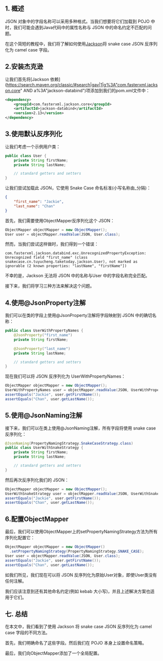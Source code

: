 ## 1. 概述

JSON 对象中的字段名称可以采用多种格式。当我们想要将它们加载到 POJO 中时，我们可能会遇到Java代码中的属性名称与 JSON 中的命名约定不匹配的问题。

在这个简短的教程中，我们将了解如何使用[Jackson](https://www.baeldung.com/jackson)将 snake case JSON 反序列化为 camel case 字段。

## 2.安装杰克逊

让我们首先将[Jackson 依赖](https://search.maven.org/classic/#search|gav|1|g%3A"com.fasterxml.jackson.core" AND a%3A"jackson-databind")项添加到我们的pom.xml文件中：

```xml
<dependency>
    <groupId>com.fasterxml.jackson.core</groupId>
    <artifactId>jackson-databind</artifactId>
    <version>2.13</version>
</dependency>
```

## 3.使用默认反序列化

让我们考虑一个示例用户类：

```java
public class User {
    private String firstName;
    private String lastName;

    // standard getters and setters
}
```

让我们尝试加载此 JSON，它使用 Snake Case 命名标准(小写名称由_分隔)：

```json
{
    "first_name": "Jackie",
    "last_name": "Chan"
}
```

首先，我们需要使用ObjectMapper反序列化这个 JSON：

```java
ObjectMapper objectMapper = new ObjectMapper();
User user = objectMapper.readValue(JSON, User.class);

```

然而，当我们尝试这样做时，我们得到一个错误：

```plaintext
com.fasterxml.jackson.databind.exc.UnrecognizedPropertyException: Unrecognized field "first_name" (class snakecase.cn.tuyucheng.taketoday.jackson.User), not marked as ignorable (2 known properties: "lastName", "firstName"])
```

不幸的是，Jackson 无法将 JSON 中的名称与User 中的字段名称完全匹配。

接下来，我们将学习三种方法来解决这个问题。

## 4.使用@JsonProperty注解

我们可以在类的字段上使用@JsonProperty注解将字段映射到 JSON 中的确切名称：

```java
public class UserWithPropertyNames {
    @JsonProperty("first_name")
    private String firstName;
    
    @JsonProperty("last_name")
    private String lastName;

    // standard getters and setters
}
```

现在我们可以将 JSON 反序列化为 UserWithPropertyNames：

```java
ObjectMapper objectMapper = new ObjectMapper();
UserWithPropertyNames user = objectMapper.readValue(JSON, UserWithPropertyNames.class);
assertEquals("Jackie", user.getFirstName());
assertEquals("Chan", user.getLastName());
```

## 5.使用@JsonNaming注解

接下来，我们可以在类上使用@JsonNaming注解，所有字段将使用 snake case 反序列化：

```java
@JsonNaming(PropertyNamingStrategy.SnakeCaseStrategy.class)
public class UserWithSnakeStrategy {
    private String firstName;
    private String lastName;

    // standard getters and setters
}
```

然后再次反序列化我们的 JSON：

```java
ObjectMapper objectMapper = new ObjectMapper();
UserWithSnakeStrategy user = objectMapper.readValue(JSON, UserWithSnakeStrategy.class);
assertEquals("Jackie", user.getFirstName());
assertEquals("Chan", user.getLastName());
```

## 6.配置ObjectMapper

最后，我们可以使用ObjectMapper上的setPropertyNamingStrategy方法为所有序列化配置它：

```java
ObjectMapper objectMapper = new ObjectMapper()
  .setPropertyNamingStrategy(PropertyNamingStrategy.SNAKE_CASE);
User user = objectMapper.readValue(JSON, User.class);
assertEquals("Jackie", user.getFirstName());
assertEquals("Chan", user.getLastName());
```

如我们所见，我们现在可以将 JSON 反序列化为原始User对象，即使User类没有任何注解。

我们应该注意到还有其他命名约定(例如 kebab 大小写)，并且上述解决方案也适用于它们。

## 七. 总结

在本文中，我们看到了使用 Jackson 将 snake case JSON 反序列化为 camel case 字段的不同方法。

首先，我们明确命名了这些字段。然后我们在 POJO 本身上设置命名策略。

最后，我们向ObjectMapper添加了一个全局配置。
